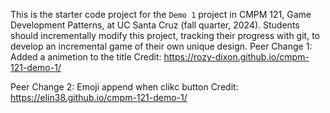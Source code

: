 This is the starter code project for the `Demo 1` project in CMPM 121, Game Development Patterns, at UC Santa Cruz (fall quarter, 2024). Students should incrementally modify this project, tracking their progress with git, to develop an incremental game of their own unique design.
Peer Change 1: Added a animetion to the title
Credit: https://rozy-dixon.github.io/cmpm-121-demo-1/

Peer Change 2: Emoji append when clikc button
Credit: https://elin38.github.io/cmpm-121-demo-1/

